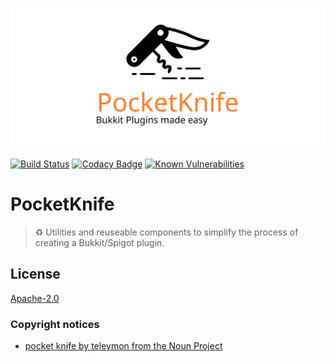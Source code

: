 ![Logo](logo.svg)

[![Build Status](https://travis-ci.com/axelrindle/PocketKnife.svg?branch=master)](https://travis-ci.com/axelrindle/PocketKnife)
[![Codacy Badge](https://api.codacy.com/project/badge/Grade/44f2287392d3482c86bf467223f2e88a)](https://www.codacy.com/app/axel.rindle/PocketKnife?utm_source=github.com&amp;utm_medium=referral&amp;utm_content=axelrindle/PocketKnife&amp;utm_campaign=Badge_Grade)
[![Known Vulnerabilities](https://snyk.io/test/github/axelrindle/PocketKnife/badge.svg?targetFile=build.gradle)](https://snyk.io/test/github/axelrindle/PocketKnife?targetFile=build.gradle)

# PocketKnife
> :recycle: Utilities and reuseable components to simplify the process of creating a Bukkit/Spigot plugin.

## License
[Apache-2.0](LICENSE)

### Copyright notices
- [pocket knife by teleymon from the Noun Project](https://thenounproject.com/icon/923802/)
